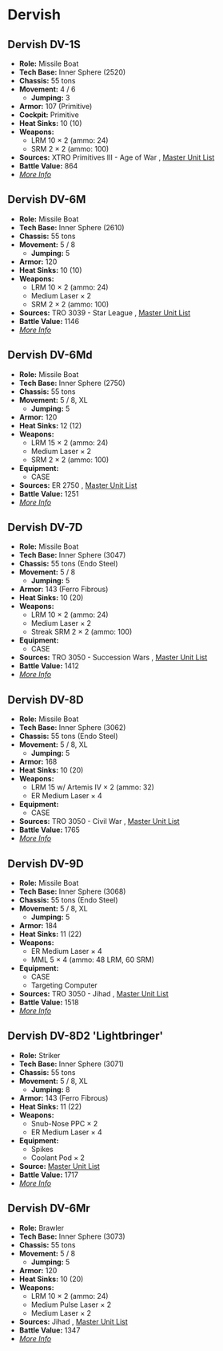# Dervish 

## Dervish DV-1S 

- **Role:** Missile Boat 
- **Tech Base:** Inner Sphere (2520) 
- **Chassis:** 55 tons 
- **Movement:** 4 / 6 
  - **Jumping:** 3 
- **Armor:** 107 (Primitive) 
- **Cockpit:** Primitive 
- **Heat Sinks:** 10 (10) 
- **Weapons:** 
  - LRM 10 × 2 (ammo: 24) 
  - SRM 2 × 2 (ammo: 100) 
- **Sources:** XTRO Primitives III - Age of War , [Master Unit List](http://masterunitlist.info/Unit/Details/877/dervish-dv-1s) 
- **Battle Value:** 864 
- [*More Info*](dervish/dervish_dv-1s.md) 

## Dervish DV-6M 

- **Role:** Missile Boat 
- **Tech Base:** Inner Sphere (2610) 
- **Chassis:** 55 tons 
- **Movement:** 5 / 8 
  - **Jumping:** 5 
- **Armor:** 120 
- **Heat Sinks:** 10 (10) 
- **Weapons:** 
  - LRM 10 × 2 (ammo: 24) 
  - Medium Laser × 2 
  - SRM 2 × 2 (ammo: 100) 
- **Sources:** TRO 3039 - Star League , [Master Unit List](http://masterunitlist.info/Unit/Details/878/dervish-dv-6m) 
- **Battle Value:** 1146 
- [*More Info*](dervish/dervish_dv-6m.md) 

## Dervish DV-6Md 

- **Role:** Missile Boat 
- **Tech Base:** Inner Sphere (2750) 
- **Chassis:** 55 tons 
- **Movement:** 5 / 8, XL 
  - **Jumping:** 5 
- **Armor:** 120 
- **Heat Sinks:** 12 (12) 
- **Weapons:** 
  - LRM 15 × 2 (ammo: 24) 
  - Medium Laser × 2 
  - SRM 2 × 2 (ammo: 100) 
- **Equipment:** 
  - CASE 
- **Sources:** ER 2750 , [Master Unit List](http://masterunitlist.info/Unit/Details/5869/dervish-dv-6md) 
- **Battle Value:** 1251 
- [*More Info*](dervish/dervish_dv-6md.md) 

## Dervish DV-7D 

- **Role:** Missile Boat 
- **Tech Base:** Inner Sphere (3047) 
- **Chassis:** 55 tons (Endo Steel) 
- **Movement:** 5 / 8 
  - **Jumping:** 5 
- **Armor:** 143 (Ferro Fibrous) 
- **Heat Sinks:** 10 (20) 
- **Weapons:** 
  - LRM 10 × 2 (ammo: 24) 
  - Medium Laser × 2 
  - Streak SRM 2 × 2 (ammo: 100) 
- **Equipment:** 
  - CASE 
- **Sources:** TRO 3050 - Succession Wars , [Master Unit List](http://masterunitlist.info/Unit/Details/880/dervish-dv-7d) 
- **Battle Value:** 1412 
- [*More Info*](dervish/dervish_dv-7d.md) 

## Dervish DV-8D 

- **Role:** Missile Boat 
- **Tech Base:** Inner Sphere (3062) 
- **Chassis:** 55 tons (Endo Steel) 
- **Movement:** 5 / 8, XL 
  - **Jumping:** 5 
- **Armor:** 168 
- **Heat Sinks:** 10 (20) 
- **Weapons:** 
  - LRM 15 w/ Artemis IV × 2 (ammo: 32) 
  - ER Medium Laser × 4 
- **Equipment:** 
  - CASE 
- **Sources:** TRO 3050 - Civil War , [Master Unit List](http://masterunitlist.info/Unit/Details/881/dervish-dv-8d) 
- **Battle Value:** 1765 
- [*More Info*](dervish/dervish_dv-8d.md) 

## Dervish DV-9D 

- **Role:** Missile Boat 
- **Tech Base:** Inner Sphere (3068) 
- **Chassis:** 55 tons (Endo Steel) 
- **Movement:** 5 / 8, XL 
  - **Jumping:** 5 
- **Armor:** 184 
- **Heat Sinks:** 11 (22) 
- **Weapons:** 
  - ER Medium Laser × 4 
  - MML 5 × 4 (ammo: 48 LRM, 60 SRM) 
- **Equipment:** 
  - CASE 
  - Targeting Computer 
- **Sources:** TRO 3050 - Jihad , [Master Unit List](http://masterunitlist.info/Unit/Details/883/dervish-dv-9d) 
- **Battle Value:** 1518 
- [*More Info*](dervish/dervish_dv-9d.md) 

## Dervish DV-8D2 'Lightbringer' 

- **Role:** Striker 
- **Tech Base:** Inner Sphere (3071) 
- **Chassis:** 55 tons 
- **Movement:** 5 / 8, XL 
  - **Jumping:** 8 
- **Armor:** 143 (Ferro Fibrous) 
- **Heat Sinks:** 11 (22) 
- **Weapons:** 
  - Snub-Nose PPC × 2 
  - ER Medium Laser × 4 
- **Equipment:** 
  - Spikes 
  - Coolant Pod × 2 
- **Source:** [Master Unit List](http://masterunitlist.info/Unit/Details/882/dervish-dv-8d2-lightbringer) 
- **Battle Value:** 1717 
- [*More Info*](dervish/dervish_dv-8d2_'lightbringer'.md) 

## Dervish DV-6Mr 

- **Role:** Brawler 
- **Tech Base:** Inner Sphere (3073) 
- **Chassis:** 55 tons 
- **Movement:** 5 / 8 
  - **Jumping:** 5 
- **Armor:** 120 
- **Heat Sinks:** 10 (20) 
- **Weapons:** 
  - LRM 10 × 2 (ammo: 24) 
  - Medium Pulse Laser × 2 
  - Medium Laser × 2 
- **Sources:** Jihad , [Master Unit List](http://masterunitlist.info/Unit/Details/879/dervish-dv-6mr) 
- **Battle Value:** 1347 
- [*More Info*](dervish/dervish_dv-6mr.md) 

